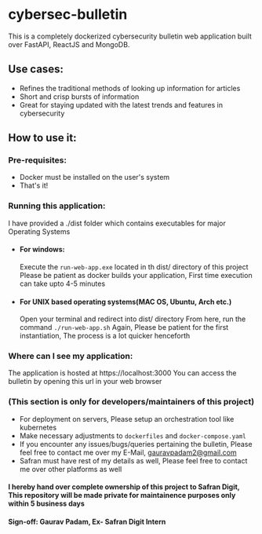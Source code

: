 # cybersec-bulletin

This is a completely dockerized cybersecurity bulletin web application built over FastAPI, ReactJS and MongoDB.

## Use cases:
- Refines the traditional methods of looking up information for articles
- Short and crisp bursts of information
- Great for staying updated with the latest trends and features in cybersecurity

## How to use it:
### Pre-requisites:
- Docker must be installed on the user's system
- That's it!

### Running this application:
I have provided a ./dist folder which contains executables for major Operating Systems

- #### For windows:
  Execute the `run-web-app.exe` located in th dist/ directory of this project
  Please be patient as docker builds your application, First time execution can take upto 4-5 minutes

- #### For UNIX based operating systems(MAC OS, Ubuntu, Arch etc.)
  Open your terminal and redirect into dist/ directory
  From here, run the command `./run-web-app.sh`
  Again, Please be patient for the first instantiation, The process is a lot quicker henceforth
  
### Where can I see my application:
The application is hosted at https://localhost:3000
You can access the bulletin by opening this url in your web browser

### (This section is only for developers/maintainers of this project)
- For deployment on servers, Please setup an orchestration tool like kubernetes
- Make necessary adjustments to `dockerfiles` and `docker-compose.yaml`
- If you encounter any issues/bugs/queries pertaining the bulletin, Please feel free to contact me over my E-Mail, gauravpadam2@gmail.com
- Safran must have rest of my details as well, Please feel free to contact me over other platforms as well


#### I hereby hand over complete ownership of this project to Safran Digit, This repository will be made private for maintainence purposes only within 5 business days
#### Sign-off: Gaurav Padam, Ex- Safran Digit Intern


